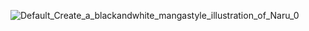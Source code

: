 ![Default_Create_a_blackandwhite_mangastyle_illustration_of_Naru_0](https://github.com/user-attachments/assets/23c32f42-c5fd-4028-bd2e-64b902298545)
